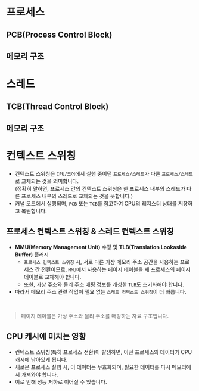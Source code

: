 # 프로세스

## PCB(Process Control Block)

## 메모리 구조

# 스레드

## TCB(Thread Control Block)

## 메모리 구조

# 컨텍스트 스위칭

- 컨텍스트 스위칭은 `CPU/코어`에서 실행 중이던 `프로세스/스레드`가 다른 `프로세스/스레드`로 교체되는 것을 의미합니다.<br>
  (정확히 말하면, 프로세스 간의 컨텍스트 스위칭은 한 프로세스 내부의 스레드가 다른 프로세스 내부의 스레드로 교체되는 것을 뜻합니다.)
- 커널 모드에서 실행되며, `PCB` 또는 `TCB`를 참고하여 CPU의 레지스터 상태를 저장하고 복원합니다.

## 프로세스 컨텍스트 스위칭 & 스레드 컨텍스트 스위칭

- **MMU(Memory Management Unit)** 수정 및 **TLB(Translation Lookaside Buffer)** 플러시
  - `프로세스 컨텍스트 스위칭` 시, 서로 다른 가상 메모리 주소 공간을 사용하는 프로세스 간 전환이므로, `MMU`에서 사용하는 페이지 테이블을 새 프로세스의 페이지 테이블로 교체해야 합니다.
  - 또한, 가상 주소와 물리 주소 매핑 정보를 캐싱한 `TLB`도 초기화해야 합니다.
- 따라서 메모리 주소 관련 작업이 필요 없는 `스레드 컨텍스트 스위칭`이 더 빠릅니다.<br>

<br>

> 페이지 테이블은 가상 주소와 물리 주소를 매핑하는 자료 구조입니다.

## CPU 캐시에 미치는 영향

- 컨텍스트 스위칭(특히 프로세스 전환)이 발생하면, 이전 프로세스의 데이터가 CPU 캐시에 남아있게 됩니다.
- 새로운 프로세스 실행 시, 이 데이터는 무효화되며, 필요한 데이터를 다시 메모리에서 가져와야 합니다.
- 이로 인해 성능 저하로 이어질 수 있습니다.